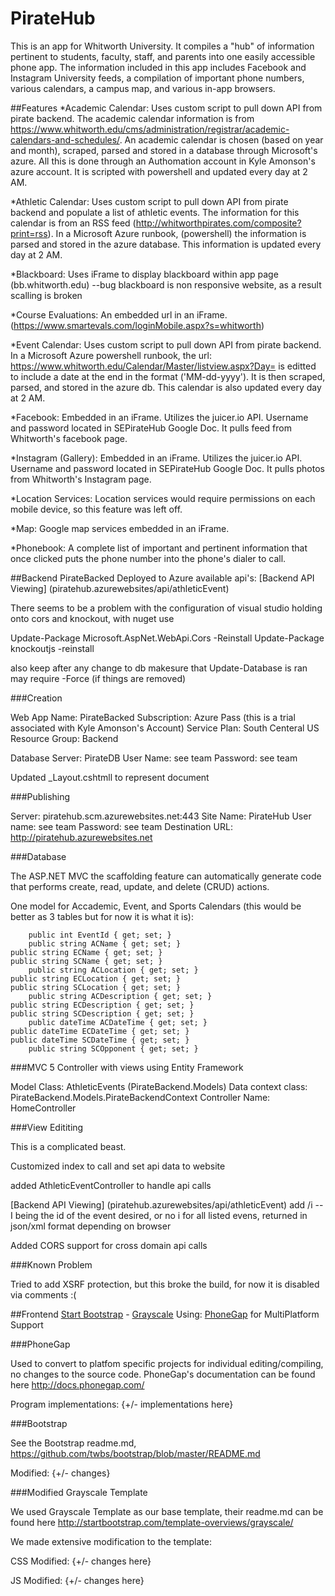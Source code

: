 # PirateHub
This is an app for Whitworth University.  It compiles a "hub" of information pertinent to students, faculty, staff, and parents into one easily accessible phone app.  The information included in this app includes Facebook and Instagram University feeds, a compilation of important phone numbers, various calendars, a campus map, and various in-app browsers.  

##Features
*Academic Calendar:
Uses custom script to pull down API from pirate backend.
The academic calendar information is from https://www.whitworth.edu/cms/administration/registrar/academic-calendars-and-schedules/.  An academic calendar is chosen (based on year and month), scraped, parsed and stored in a database through Microsoft's azure.  All this is done through an Authomation account in Kyle Amonson's azure account.  It is scripted with powershell and updated every day at 2 AM.

*Athletic Calendar:
Uses custom script to pull down API from pirate backend and populate a list of athletic events.
The information for this calendar is from an RSS feed (http://whitworthpirates.com/composite?print=rss).  In a Microsoft Azure runbook, (powershell) the information is parsed and stored in the azure database.  This information is updated every day at 2 AM.

*Blackboard:
Uses iFrame to display blackboard within app page (bb.whitworth.edu)
--bug blackboard is non responsive website, as a result scalling is broken

*Course Evaluations:
An embedded url in an iFrame.  (https://www.smartevals.com/loginMobile.aspx?s=whitworth)

*Event Calendar:
Uses custom script to pull down API from pirate backend.
In a Microsoft Azure powershell runbook, the url: https://www.whitworth.edu/Calendar/Master/listview.aspx?Day= is editted to include a date at the end in the format ('MM-dd-yyyy').  It is then scraped, parsed, and stored in the azure db. This calendar is also updated every day at 2 AM. 

*Facebook:
Embedded in an iFrame.  Utilizes the juicer.io API. Username and password located in SEPirateHub Google Doc. It pulls feed from Whitworth's facebook page.

*Instagram (Gallery):
Embedded in an iFrame.  Utilizes the juicer.io API. Username and password located in SEPirateHub Google Doc. It pulls photos from Whitworth's Instagram page.

*Location Services:
Location services would require permissions on each mobile device, so this feature was left off.

*Map:
Google map services embedded in an iFrame.

*Phonebook:
A complete list of important and pertinent information that once clicked puts the phone number into the phone's dialer to call.




##Backend
PirateBacked Deployed to Azure available api's:
[Backend API Viewing] (piratehub.azurewebsites/api/athleticEvent)

There seems to be a problem with the configuration of visual studio holding onto cors and knockout, with nuget use

Update-Package Microsoft.AspNet.WebApi.Cors -Reinstall
Update-Package knockoutjs -reinstall

also keep after any change to db makesure that 
Update-Database is ran may require -Force (if things are removed)

###Creation

Web App Name: PirateBacked
Subscription: Azure Pass (this is a trial associated with Kyle Amonson's Account)
Service Plan: South Centeral US
Resource Group: Backend

Database Server: PirateDB
User Name: see team
Password: see team

Updated _Layout.cshtmll to represent document

###Publishing

Server:  piratehub.scm.azurewebsites.net:443
Site Name: PirateHub
User name: see team
Password:  see team
Destination URL: http://piratehub.azurewebsites.net

###Database

The ASP.NET MVC the scaffolding feature can automatically generate code that performs create, read, update, and delete (CRUD) actions.

One model for Accademic, Event, and Sports Calendars (this would be better as 3 tables but for now it is what it is):

        public int EventId { get; set; }
        public string ACName { get; set; }
	public string ECName { get; set; }
	public string SCName { get; set; }
        public string ACLocation { get; set; }
	public string ECLocation { get; set; }
	public string SCLocation { get; set; }
        public string ACDescription { get; set; }
	public string ECDescription { get; set; }
	public string SCDescription { get; set; }
        public dateTime ACDateTime { get; set; }
	public dateTime ECDateTime { get; set; }
	public dateTime SCDateTime { get; set; }
        public string SCOpponent { get; set; }
	
###MVC 5 Controller with views using Entity Framework

Model Class: AthleticEvents (PirateBackend.Models)
Data context class: PirateBackend.Models.PirateBackendContext
Controller Name: HomeController

###View Edititing

This is a complicated beast.

Customized index to call and set api data to website

added AthleticEventController to handle api calls

[Backend API Viewing] (piratehub.azurewebsites/api/athleticEvent) add /i --I being the id of the event desired, or no i for all listed evens, returned in json/xml format depending on browser

Added CORS support for cross domain api calls

###Known Problem

Tried to add XSRF protection, but this broke the build, for now it is disabled via comments :(

##Frontend
[Start Bootstrap](http://startbootstrap.com/) -  [Grayscale](http://startbootstrap.com/template-overviews/grayscale/) Using: [PhoneGap](http://phonegap.com/) for MultiPlatform Support

###PhoneGap

Used to convert to platfom specific projects for individual editing/compiling, no changes to the source code.  PhoneGap's documentation can be found here http://docs.phonegap.com/

Program implementations:
{+/- implementations here}

###Bootstrap

See the Bootstrap readme.md, https://github.com/twbs/bootstrap/blob/master/README.md

Modified:
{+/- changes}

###Modified Grayscale Template

We used Grayscale Template as our base template, their readme.md can be found here http://startbootstrap.com/template-overviews/grayscale/

We made extensive modification to the template:

CSS Modified:
{+/- changes here}

JS Modified:
{+/- changes here}
